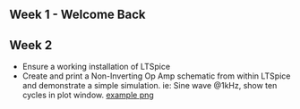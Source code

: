 ## Week 1 - Welcome Back

## Week 2

* Ensure a working installation of LTSpice 
* Create and print a Non-Inverting Op Amp schematic from within LTSpice and demonstrate a simple simulation. ie: Sine wave @1kHz, show ten cycles in plot window. [example png](http://i.imgur.com/qBi9zju.png)

